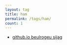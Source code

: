 ```yaml
---
layout: tag
title: ham
permalink: /tags/ham/
count: 1
---
```


- [github.io beulrogeu sijag](https://imseongtae.github.io/blog/first-post/)
